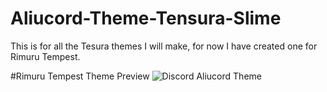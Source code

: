 # Aliucord-Theme-Tensura-Slime

This is for all the  Tesura themes I will make, for now I have created one for Rimuru Tempest.

#Rimuru Tempest Theme Preview
![Discord Aliucord Theme](https://user-images.githubusercontent.com/39390981/134425494-9c7aa9b9-0946-47a1-a04f-d445dc53cea2.png)
